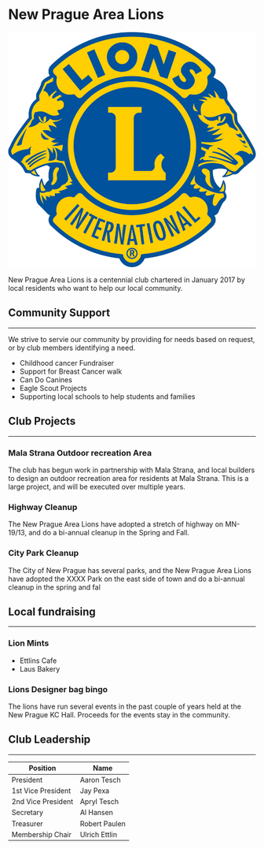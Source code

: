 # New Prague Area Lions

![](images/lionlogo_2c.jpg)

<!-- <img src="images/lionlogo_2c.jpg" height="250: width="250" /> -->

New Prague Area Lions is a centennial club chartered in January 2017 by local residents who want to help our local community.

## Community Support
---

We strive to servie our community by providing for needs based on request, or by club members identifying a need.
- Childhood cancer Fundraiser
- Support for Breast Cancer walk
- Can Do Canines
- Eagle Scout Projects
- Supporting local schools to help students and families

## Club Projects
---

### Mala Strana Outdoor recreation Area
The club has begun work in partnership with Mala Strana, and local builders to design an outdoor recreation area for residents at Mala Strana.  This is a large project, and will be executed over multiple years.

### Highway Cleanup

The New Prague Area Lions have adopted a stretch of highway on MN-19/13, and do a bi-annual cleanup in the Spring and Fall. 

### City Park Cleanup

The City of New Prague has several parks, and the New Prague Area Lions have adopted the XXXX Park on the east side of town and do a bi-annual cleanup in the spring and fal

## Local fundraising
---

### Lion Mints
- Ettlins Cafe
- Laus Bakery 

### Lions Designer bag bingo
The lions have run several events in the past couple of years held at the New Prague KC Hall.  Proceeds for the events stay in the community.

## Club Leadership
---

| Position | Name |
| --------- | ------------ |
| President | Aaron Tesch |
| 1st Vice President | Jay Pexa |
| 2nd Vice President | Apryl Tesch |
| Secretary | Al Hansen |
| Treasurer | Robert Paulen |
| Membership Chair | Ulrich Ettlin |
